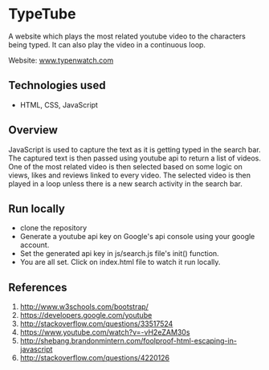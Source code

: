 TypeTube
===========

A website which plays the most related youtube video to the characters being typed. 
It can also play the video in a continuous loop.

Website: www.typenwatch.com

## Technologies used

* HTML, CSS, JavaScript

## Overview

JavaScript is used to capture the text as it is getting typed in the search bar. 
The captured text is then passed using youtube api to return a list of videos. 
One of the most related video is then selected based on some logic on views, likes and reviews linked to every video. 
The selected video is then played in a loop unless there is a new search activity in the search bar.

## Run locally

* clone the repository
* Generate a youtube api key on Google's api console using your google account.
* Set the generated api key in js/search.js file's init() function.
* You are all set. Click on index.html file to watch it run locally.

## References

1. http://www.w3schools.com/bootstrap/
2. https://developers.google.com/youtube
3. http://stackoverflow.com/questions/33517524
4. https://www.youtube.com/watch?v=-vH2eZAM30s
5. http://shebang.brandonmintern.com/foolproof-html-escaping-in-javascript
6. http://stackoverflow.com/questions/4220126	
